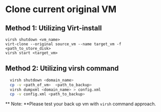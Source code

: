 # Clone current original VM
## Method 1: Utilizing Virt-install

```
virsh shutdown <vm_name>
virt-clone --original source_vm --name target_vm -f <path_to_store_disk>
virsh start <target_vm>
```

## Method 2: Utilizing virsh command  

```bash
  virsh shutdown <domain_name>
  cp -v <path_of_vm>  <path_to_backup>
  virsh dumpxml <domain_name> > config.xml
  cp -v config.xml <path_to_backup> 
```

** Note: **Please test your back up vm with `virsh` command approach.
